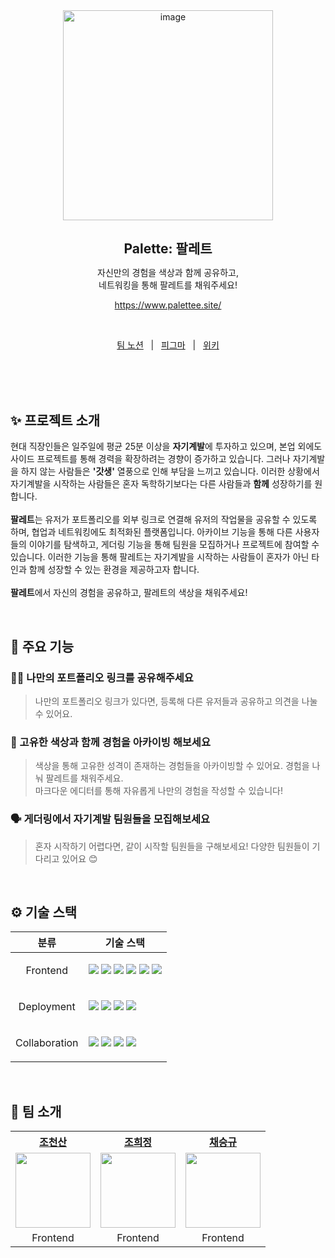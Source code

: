 <div align=center>
  <img width="336" alt="image" src="https://github.com/user-attachments/assets/7c7f55c9-f4e5-4a9e-ad98-ee54e46303a9">
</div>

<h1 align=center style="text-align: center; font-size: 1.5em">Palette: 팔레트</h3>

<div align=center>

<p>자신만의 경험을 색상과 함께 공유하고,<br>네트워킹을 통해 팔레트를 채워주세요!</p>

https://www.palettee.site/

<br>

<p align=center>
  <a href="https://lime-mall-d34.notion.site/Road-to-friendly-2d8db233c6da4aaf8c3696a80ec83555?pvs=4">팀 노션</a>
  &nbsp; | &nbsp; 
  <a href="https://www.figma.com/design/9Xf8cDM0jPx0oGNloEkfKa/Palettee?node-id=0-1&node-type=canvas&t=Sk30i83BB7LXRt0w-0">피그마</a>
  &nbsp; | &nbsp; 
  <a href="https://github.com/prgrms-web-devcourse-final-project/WEB1_1_ZeroOne_FE/wiki">위키</a>
</p>
</div>
<br>

<br>

<!-- TOC end -->

<br>

<!-- TOC --><a name="-"></a>

## ✨ 프로젝트 소개

현대 직장인들은 일주일에 평균 25분 이상을 **자기계발**에 투자하고 있으며, 본업 외에도 사이드 프로젝트를 통해 경력을 확장하려는 경향이 증가하고 있습니다. 그러나 자기계발을 하지 않는 사람들은 **'갓생'** 열풍으로 인해 부담을 느끼고 있습니다. 이러한 상황에서 자기계발을 시작하는 사람들은 혼자 독학하기보다는 다른 사람들과 **함께** 성장하기를 원합니다.<br><br>
**팔레트**는 유저가 포트폴리오를 외부 링크로 연결해 유저의 작업물을 공유할 수 있도록 하며, 협업과 네트워킹에도 최적화된 플랫폼입니다. 아카이브 기능을 통해 다른 사용자들의 이야기를 탐색하고, 게더링 기능을 통해 팀원을 모집하거나 프로젝트에 참여할 수 있습니다. 이러한 기능을 통해 팔레트는 자기계발을 시작하는 사람들이 혼자가 아닌 타인과 함께 성장할 수 있는 환경을 제공하고자 합니다. <br><br>
**팔레트**에서 자신의 경험을 공유하고, 팔레트의 색상을 채워주세요!

<br>
 
<!-- TOC --><a name="--1"></a>
## 🚀 주요 기능

<!-- TOC --><a name="--2"></a>

### 🙋‍♀️ 나만의 포트폴리오 링크를 공유해주세요

> 나만의 포트폴리오 링크가 있다면, 등록해 다른 유저들과 공유하고 의견을 나눌 수 있어요.

<!-- TOC --><a name="--3"></a>

### 🎨 고유한 색상과 함께 경험을 아카이빙 해보세요

> 색상을 통해 고유한 성격이 존재하는 경험들을 아카이빙할 수 있어요. 경험을 나눠 팔레트를 채워주세요.<br>
> 마크다운 에디터를 통해 자유롭게 나만의 경험을 작성할 수 있습니다!

<!-- TOC --><a name="--4"></a>

### 🗣️ 게더링에서 자기계발 팀원들을 모집해보세요

> 혼자 시작하기 어렵다면, 같이 시작할 팀원들을 구해보세요! 다양한 팀원들이 기다리고 있어요 😊

<br>

<!-- TOC --><a name="--8"></a>

## ⚙️ 기술 스택

<table align=center>
    <thead>
        <tr>
            <th>분류</th>
            <th>기술 스택</th>
        </tr>
    </thead>
    <tbody>
        <tr>
            <td>
                  <p align=center>Frontend</p>
            </td>
            <td>
                <img src="https://img.shields.io/badge/Vite-646CFF?logo=Vite&logoColor=ffffff">
                <img src="https://img.shields.io/badge/React-61DAFB?logo=React&logoColor=ffffff">
                <img src="https://img.shields.io/badge/TypeScript-3178C6?logo=typescript&logoColor=ffffff">
                <img src="https://img.shields.io/badge/Sass-D36AC2?logo=sass&logoColor=ffffff">
                <img src="https://img.shields.io/badge/Zustand-443E38?logo=react&logoColor=ffffff">
                <img src="https://img.shields.io/badge/React%20Query-FF4154?logo=reactquery&logoColor=ffffff">
            </td>
        </tr>
        <tr>
            <td>
                <p align=center>Deployment</p>
            </td>
            <td>
                <img src="https://img.shields.io/badge/S3-569A31?logo=amazons3&logoColor=ffffff">
                <img src="https://img.shields.io/badge/CloudFront-232F3E?logo=amazonaws&logoColor=ffffff">
                <img src="https://img.shields.io/badge/Route%2053-4A154B?logo=amazonaws&logoColor=ffffff">
                <img src="https://img.shields.io/badge/Netlify-00C7B7?logo=netlify&logoColor=ffffff">
            </td>
        </tr>
        <tr>
            <td>
                <p align=center>Collaboration</p>
            </td>
            <td>
                <img src="https://img.shields.io/badge/Notion-000000?logo=Notion">
                <img src="https://img.shields.io/badge/Figma-F24E1E?logo=Figma&logoColor=ffffff">
                <img src="https://img.shields.io/badge/Slack-4A154B?logo=Slack&logoColor=ffffff">
                <img src="https://img.shields.io/badge/Discord-4358D8?logo=Discord&logoColor=ffffff">
            </td>
        </tr>
    </tbody>
</table>

<br>

<!-- TOC --><a name="--9"></a>

## 🎨 팀 소개

<table align="center">
  <tr align="center">
    <th><a href="https://github.com/joarthvr">조천산</a></th>
    <th><a href="https://github.com/he2e2">조희정</a></th>
    <th><a href="https://github.com/csk6314">채승규</a></th>
  </tr>
  <tr>
    <td><img src="https://github.com/joarthvr.png" width="120" height="120"></td>
    <td><img src="https://github.com/he2e2.png" width="120" height="120"></td>
    <td><img src="https://github.com/csk6314.png" width="120" height="120"></td>
  </tr>
  <tr align="center">
    <td>Frontend</td>
    <td>Frontend</td>
    <td>Frontend</td>
  </tr>
</table>
